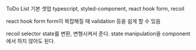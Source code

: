 ToDo List 기본 셋업
typescript, styled-component, react hook form, recoil

react hook form
form이 복잡해질 때 validation 등을 쉽게 할 수 있음

recoil selector
state를 변환, 변형시켜서 준다. state manipulation을 component에서 하지 않아도 된다.
